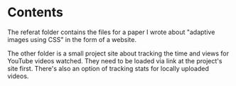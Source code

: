 # Contents

The referat folder contains the files for a paper I wrote about "adaptive images using CSS" in the form of a website.

The other folder is a small project site about tracking the time and views for YouTube videos watched. They need to be loaded via link at the project's site first.
There's also an option of tracking stats for locally uploaded videos.
